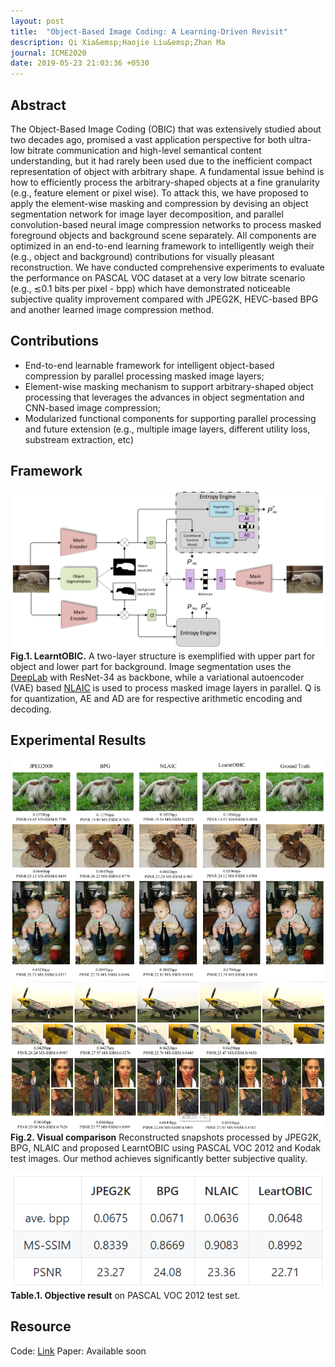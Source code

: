 ```yaml
---
layout: post
title:  "Object-Based Image Coding: A Learning-Driven Revisit"
description: Qi Xia&emsp;Haojie Liu&emsp;Zhan Ma
journal: ICME2020
date: 2019-05-23 21:03:36 +0530
---
```


## Abstract
The Object-Based Image Coding (OBIC) that was extensively studied about two decades ago, promised a vast application perspective for both ultra-low bitrate communication and high-level semantical content understanding, but it had rarely been used due to the inefficient compact representation of object with arbitrary shape. A fundamental issue behind is how to efficiently process the arbitrary-shaped objects at a fine granularity (e.g., feature element or pixel wise). To attack this, we have proposed to apply the element-wise masking and compression by devising an object segmentation network for image layer decomposition, and parallel convolution-based neural image compression networks to process masked foreground objects and background scene separately. All components are optimized in an end-to-end learning framework to intelligently weigh their (e.g., object and background) contributions for visually pleasant reconstruction. We have conducted comprehensive experiments to evaluate the performance on PASCAL VOC dataset at a very low bitrate scenario (e.g., ≲0.1 bits per pixel - bpp) which have demonstrated noticeable subjective quality improvement compared with JPEG2K, HEVC-based BPG and another learned image compression method.

## Contributions
* End-to-end learnable framework for intelligent object-based compression by parallel processing masked image layers;
* Element-wise masking mechanism to support arbitrary-shaped object processing that leverages the advances in object segmentation and CNN-based image compression;
* Modularized functional components for supporting parallel processing and future extension (e.g., multiple image layers, different utility loss, substream extraction, etc)

## Framework
![framework](https://github.com/NJUVISION/Neural-Object-Coding/blob/master/images/framework.png)
**Fig.1. LearntOBIC.** A two-layer structure is exemplified with upper part for object and lower part for background. Image segmentation uses the [DeepLab](https://arxiv.org/abs/1606.00915) with ResNet-34 as backbone, while a variational autoencoder (VAE) based [NLAIC](https://arxiv.org/abs/1910.06244) is used to process masked image layers in parallel. Q is for quantization, AE and AD are for respective arithmetic encoding and decoding.

## Experimental Results
![visual result](https://github.com/NJUVISION/Neural-Object-Coding/blob/master/images/visualresult1.png)
![visual result](https://github.com/NJUVISION/Neural-Object-Coding/blob/master/images/visualresult2.png)
**Fig.2. Visual comparison** Reconstructed snapshots processed by JPEG2K, BPG, NLAIC and proposed LearntOBIC using PASCAL VOC 2012 and Kodak test images. Our method achieves significantly better subjective quality.

 ![](https://github.com/NJUVISION/Neural-Object-Coding/blob/master/images/objectresult.png)
 **Table.1. Objective result** on PASCAL VOC 2012 test set.

## Resource
Code: [Link](https://github.com/Qi-X/Object_Coding)
Paper: Available soon
